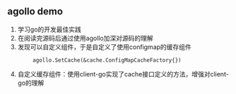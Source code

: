## agollo demo

1. 学习go的开发最佳实践
2. 在阅读完源码后通过使用agollo加深对源码的理解
3. 发现可以自定义组件，于是自定义了使用configmap的缓存组件
```
		agollo.SetCache(&cache.ConfigMapCacheFactory{})
```
4. 自定义缓存组件：使用client-go实现了cache接口定义的方法，增强对client-go的理解
